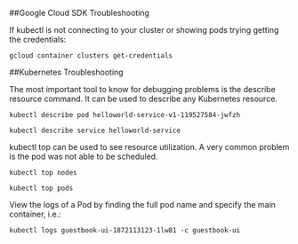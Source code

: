 ##Google Cloud SDK Troubleshooting

If kubectl is not connecting to your cluster or showing pods trying getting the credentials:

`gcloud container clusters get-credentials`

##Kubernetes Troubleshooting

The most important tool to know for debugging problems is the describe resource command.
It can be used to describe any Kubernetes resource.

`kubectl describe pod helloworld-service-v1-119527584-jwfzh`

`kubectl describe service helloworld-service`

kubectl top can be used to see resource utilization. A very common problem is the pod was not able to be scheduled.

`kubectl top nodes`

`kubectl top pods`

View the logs of a Pod by finding the full pod name and specify the main container, i.e.:

`kubectl logs guestbook-ui-1872113123-1lw81 -c guestbook-ui`
